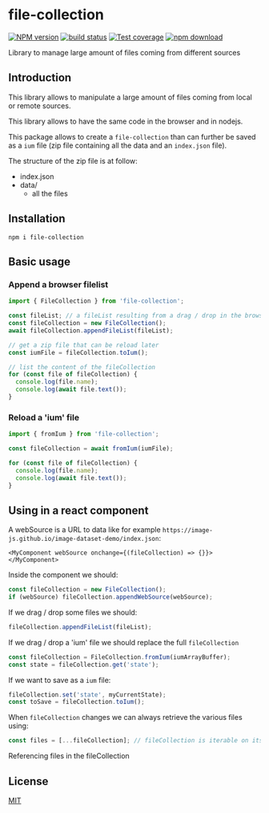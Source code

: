 # file-collection

[![NPM version][npm-image]][npm-url]
[![build status][ci-image]][ci-url]
[![Test coverage][codecov-image]][codecov-url]
[![npm download][download-image]][download-url]

Library to manage large amount of files coming from different sources

## Introduction

This library allows to manipulate a large amount of files coming from local or remote sources.

This library allows to have the same code in the browser and in nodejs.

This package allows to create a `file-collection` than can further be saved as a `ium` file (zip file containing all the data
and an `index.json` file).

The structure of the zip file is at follow:

- index.json
- data/
  - all the files

## Installation

`npm i file-collection`

## Basic usage

### Append a browser filelist

```js
import { FileCollection } from 'file-collection';

const fileList; // a fileList resulting from a drag / drop in the browser
const fileCollection = new FileCollection();
await fileCollection.appendFileList(fileList);

// get a zip file that can be reload later
const iumFile = fileCollection.toIum();

// list the content of the fileCollection
for (const file of fileCollection) {
  console.log(file.name);
  console.log(await file.text());
}
```

### Reload a 'ium' file

```js
import { fromIum } from 'file-collection';

const fileCollection = await fromIum(iumFile);

for (const file of fileCollection) {
  console.log(file.name);
  console.log(await file.text());
}
```

## Using in a react component

A webSource is a URL to data like for example `https://image-js.github.io/image-dataset-demo/index.json`:

```tsx
<MyComponent webSource onchange={(fileCollection) => {}}></MyComponent>
```

Inside the component we should:

```js
const fileCollection = new FileCollection();
if (webSource) fileCollection.appendWebSource(webSource);
```

If we drag / drop some files we should:

```js
fileCollection.appendFileList(fileList);
```

If we drag / drop a 'ium' file we should replace the full `fileCollection`

```js
const fileCollection = FileCollection.fromIum(iumArrayBuffer);
const state = fileCollection.get('state');
```

If we want to save as a `ium` file:

```js
fileCollection.set('state', myCurrentState);
const toSave = fileCollection.toIum();
```

When `fileCollection` changes we can always retrieve the various files using:

```js
const files = [...fileCollection]; // fileCollection is iterable on its files property
```

Referencing files in the fileCollection

## License

[MIT](./LICENSE)

[npm-image]: https://img.shields.io/npm/v/file-collection.svg
[npm-url]: https://www.npmjs.com/package/file-collection
[ci-image]: https://github.com/cheminfo/file-collection/workflows/Node.js%20CI/badge.svg?branch=main
[ci-url]: https://github.com/cheminfo/file-collection/actions?query=workflow%3A%22Node.js+CI%22
[codecov-image]: https://img.shields.io/codecov/c/github/cheminfo/file-collection.svg
[codecov-url]: https://codecov.io/gh/cheminfo/file-collection
[download-image]: https://img.shields.io/npm/dm/file-collection.svg
[download-url]: https://www.npmjs.com/package/file-collection

